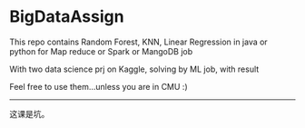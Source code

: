# BigDataAssign
This repo contains Random Forest, KNN, Linear Regression in java or python for Map reduce or Spark or MangoDB job

With two data science prj on Kaggle, solving by ML job, with result

Feel free to use them...unless you are in CMU :) 

---------
这课是坑。


